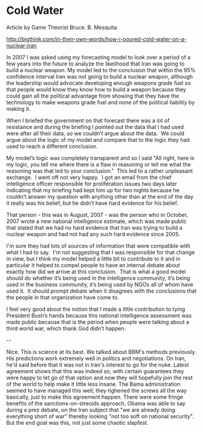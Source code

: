 # Cold Water

Article by Game Theorist Bruce. B. Mesquita

http://bigthink.com/in-their-own-words/how-i-poured-cold-water-on-a-nuclear-iran

In 2007 I was asked using my forecasting model to look over a period
of a few years into the future to analyze the likelihood that Iran was
going to build a nuclear weapon. My model led to the conclusion that
within the 95% confidence interval Iran was not going to build a
nuclear weapon, although the leadership would advocate developing
enough weapons grade fuel so that people would know they know how to
build a weapon because they could gain all the political advantage
from showing that they have the technology to make weapons grade fuel
and none of the political liability by making it.

When I briefed the government on that forecast there was a lot of
resistance and during the briefing I pointed out the data that I had
used were after all their data, so we couldn’t argue about the data. 
We could argue about the logic of my model and compare that to the
logic they had used to reach a different conclusion.

My model’s logic was completely transparent and so I said "All right,
here is my logic, you tell me where there is a flaw in reasoning or
tell me what the reasoning was that led to your conclusion."  This led
to a rather unpleasant exchange.  I went off not very happy.  I got an
email from the chief intelligence officer responsible for
proliferation issues two days later indicating that my briefing had
kept him up for two nights because he couldn’t answer my question with
anything other than at the end of the day it really was his belief,
but he didn’t have hard evidence for his belief.

That person - this was in August, 2007 - was the person who in
October, 2007 wrote a new national intelligence estimate, which was
made public that stated that we had no hard evidence that Iran was
trying to build a nuclear weapon and had not had any such hard
evidence since 2005.

I'm sure they had lots of sources of information that were compatible
with what I had to say.  I'm not suggesting that I was responsible for
that change in view, but I think my model helped a little bit to
contribute to it and in particular it helped to compel people to have
an internal debate about exactly how did we arrive at this
conclusion.  That is what a good model should do whether it’s being
used in the intelligence community, it’s being used in the business
community, it’s being used by NGOs all of whom have used it.  It
should prompt debate when it disagrees with the conclusions that the
people in that organization have come to.

I feel very good about the notion that I made a little contribution to
tying President Bush’s hands because this national intelligence
assessment was made public because that is the period when people were
talking about a third world war, which thank God didn’t happen.

--

Nice. This is science at its best. We talked about BBM's methods previously. His predictions work extremely well in politics and negotiations. On Iran, he'd said before that it was not in Iran's interest to go for the nuke. Latest agreement shows that this was indeed so, with certain guarantees they were happy to let go of that option and now they will hopefully join the rest of the world to help make it little less insane. The Bama administration seemed to have managed this well;  they tighened the screws all the way basically, just to make this agreement happen. There were some fringe benefits of the sanctions-on-streoids approach, Obama was able to say during a prez debate, on the Iran subject that "we are already doing everything short of war" thereby looking "not too soft on national security". But the end goal was this, not just some chaotic slapfest. 




